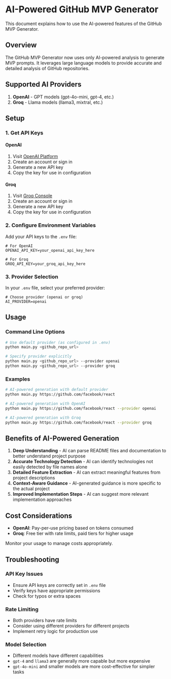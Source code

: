 # AI-Powered GitHub MVP Generator

This document explains how to use the AI-powered features of the GitHub MVP Generator.

## Overview

The GitHub MVP Generator now uses only AI-powered analysis to generate MVP prompts. It leverages large language models to provide accurate and detailed analysis of GitHub repositories.

## Supported AI Providers

1. **OpenAI** - GPT models (gpt-4o-mini, gpt-4, etc.)
2. **Groq** - Llama models (llama3, mixtral, etc.)

## Setup

### 1. Get API Keys

#### OpenAI
1. Visit [OpenAI Platform](https://platform.openai.com/api-keys)
2. Create an account or sign in
3. Generate a new API key
4. Copy the key for use in configuration

#### Groq
1. Visit [Groq Console](https://console.groq.com/keys)
2. Create an account or sign in
3. Generate a new API key
4. Copy the key for use in configuration

### 2. Configure Environment Variables

Add your API keys to the `.env` file:

```env
# For OpenAI
OPENAI_API_KEY=your_openai_api_key_here

# For Groq
GROQ_API_KEY=your_groq_api_key_here
```

### 3. Provider Selection

In your `.env` file, select your preferred provider:

```env
# Choose provider (openai or groq)
AI_PROVIDER=openai
```

## Usage

### Command Line Options

```bash
# Use default provider (as configured in .env)
python main.py <github_repo_url>

# Specify provider explicitly
python main.py <github_repo_url> --provider openai
python main.py <github_repo_url> --provider groq
```

### Examples

```bash
# AI-powered generation with default provider
python main.py https://github.com/facebook/react

# AI-powered generation with OpenAI
python main.py https://github.com/facebook/react --provider openai

# AI-powered generation with Groq
python main.py https://github.com/facebook/react --provider groq
```

## Benefits of AI-Powered Generation

1. **Deep Understanding** - AI can parse README files and documentation to better understand project purpose
2. **Accurate Technology Detection** - AI can identify technologies not easily detected by file names alone
3. **Detailed Feature Extraction** - AI can extract meaningful features from project descriptions
4. **Context-Aware Guidance** - AI-generated guidance is more specific to the actual project
5. **Improved Implementation Steps** - AI can suggest more relevant implementation approaches

## Cost Considerations

- **OpenAI**: Pay-per-use pricing based on tokens consumed
- **Groq**: Free tier with rate limits, paid tiers for higher usage

Monitor your usage to manage costs appropriately.

## Troubleshooting

### API Key Issues
- Ensure API keys are correctly set in `.env` file
- Verify keys have appropriate permissions
- Check for typos or extra spaces

### Rate Limiting
- Both providers have rate limits
- Consider using different providers for different projects
- Implement retry logic for production use

### Model Selection
- Different models have different capabilities
- `gpt-4` and `llama3` are generally more capable but more expensive
- `gpt-4o-mini` and smaller models are more cost-effective for simpler tasks